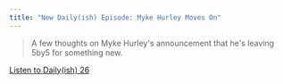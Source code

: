 ```yaml
---
title: "New Daily(ish) Episode: Myke Hurley Moves On"
---
```

<blockquote><p>
  A few thoughts on Myke Hurley&#39;s announcement that he&#39;s leaving 5by5 for something new.
</p></blockquote>
<p><a href="https://goodstuff.fm/dailyish/26">Listen to Daily(ish) 26</a></p>
